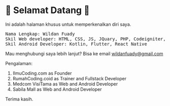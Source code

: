 # :wave: Selamat Datang :wave:

Ini adalah halaman khusus untuk memperkenalkan diri saya.

<pre>Nama Lengkap: Wildan Fuady
Skil Web developer: HTML, CSS, JS, JQuary, PHP, Codeigniter, Laravel, YII
Skil Android Developer: Kotlin, Flutter, React Native</pre>

Mau menghubungi saya lebih lanjut? Bisa ke email wildanfuady@gmail.com

Pengalaman:

1. IlmuCoding.com as Founder
2. RumahCoding.coid as Trainer and Fullstack Developer
3. Medcom VisiTama as Web and Android Developer
4. Sabila Mall as Web and Android Developer

Terima kasih.
